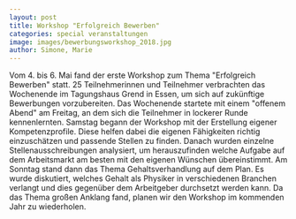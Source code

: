 ```yaml
---
layout: post
title: Workshop "Erfolgreich Bewerben"
categories: special veranstaltungen
image: images/bewerbungsworkshop_2018.jpg
author: Simone, Marie
---
```


Vom 4. bis 6. Mai fand der erste Workshop zum Thema "Erfolgreich Bewerben" statt.
25 Teilnehmerinnen und Teilnehmer verbrachten das Wochenende im Tagungshaus Grend in Essen, um sich auf zukünftige Bewerbungen vorzubereiten.
Das Wochenende startete mit einem "offenem Abend" am Freitag, an dem sich die Teilnehmer in lockerer Runde kennenlernten.
Samstag begann der Workshop mit der Erstellung eigener Kompetenzprofile.
Diese helfen dabei die eigenen Fähigkeiten richtig einzuschätzen und passende Stellen zu finden.
Danach wurden einzelne Stellenausschreibungen analysiert, um herauszufinden welche Aufgabe auf dem Arbeitsmarkt am besten mit den eigenen Wünschen übereinstimmt.
Am Sonntag stand dann das Thema Gehaltsverhandlung auf dem Plan.
Es wurde diskutiert, welches Gehalt als Physiker in verschiedenen Branchen verlangt und dies gegenüber dem Arbeitgeber durchsetzt werden kann.
Da das Thema großen Anklang fand, planen wir den Workshop im kommenden Jahr zu wiederholen.
